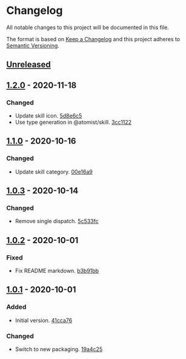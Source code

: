 # Changelog

All notable changes to this project will be documented in this file.

The format is based on [Keep a Changelog](http://keepachangelog.com/)
and this project adheres to [Semantic Versioning](http://semver.org/).

## [Unreleased](https://github.com/atomist-skills/pull-request-reminder-skill/compare/1.2.0...HEAD)

## [1.2.0](https://github.com/atomist-skills/pull-request-reminder-skill/compare/1.1.0...1.2.0) - 2020-11-18

### Changed

-   Update skill icon. [5d8e6c5](https://github.com/atomist-skills/pull-request-reminder-skill/commit/5d8e6c54555a729de8373578184a6a3811da748f)
-   Use type generation in @atomist/skill. [3cc1122](https://github.com/atomist-skills/pull-request-reminder-skill/commit/3cc1122a15373349d9423223f6a02c09c2bce901)

## [1.1.0](https://github.com/atomist-skills/pull-request-reminder-skill/compare/1.0.3...1.1.0) - 2020-10-16

### Changed

-   Update skill category. [00e16a9](https://github.com/atomist-skills/pull-request-reminder-skill/commit/00e16a9c4cdc90a82350ab4e7e14261be5f79e09)

## [1.0.3](https://github.com/atomist-skills/pull-request-reminder-skill/compare/1.0.2...1.0.3) - 2020-10-14

### Changed

-   Remove single dispatch. [5c533fc](https://github.com/atomist-skills/pull-request-reminder-skill/commit/5c533fc5e26679426d937846354e2058e0eaaf13)

## [1.0.2](https://github.com/atomist-skills/pull-request-reminder-skill/compare/1.0.1...1.0.2) - 2020-10-01

### Fixed

-   Fix README markdown. [b3b91bb](https://github.com/atomist-skills/pull-request-reminder-skill/commit/b3b91bba963268e2b25e427e5fc54bab16868560)

## [1.0.1](https://github.com/atomist-skills/pull-request-reminder-skill/tree/1.0.1) - 2020-10-01

### Added

-   Initial version. [41cca76](https://github.com/atomist-skills/pull-request-reminder-skill/commit/41cca7607e0573768a892d9bc3d68476e8199463)

### Changed

-   Switch to new packaging. [19a4c25](https://github.com/atomist-skills/pull-request-reminder-skill/commit/19a4c25ec2e14cb5abf9d71607069fd382b71e8c)
